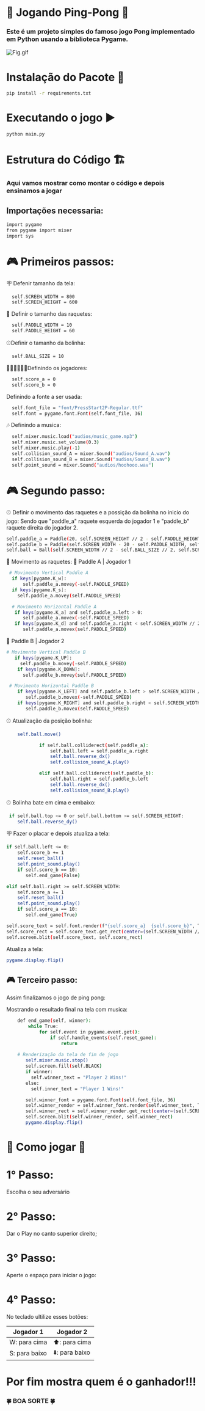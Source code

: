 # 🏓 Jogando Ping-Pong 🏓
### Este é um projeto simples do famoso jogo Pong implementado em Python usando a biblioteca Pygame.

![Fig.gif](parte.gif)

# Instalação do Pacote 🔧

```bash
pip install -r requirements.txt
```

# Executando o jogo ▶️

```bash
python main.py
```

# Estrutura do Código 🏗️ 

### Aqui vamos mostrar como montar o código e depois ensinamos a jogar

## Importações necessaria:
```bash
import pygame
from pygame import mixer
import sys
```

# 🎮 Primeiros passos:

🪧 Defenir tamanho da tela:

```bash
  self.SCREEN_WIDTH = 800
  self.SCREEN_HEIGHT = 600
```

🏓 Definir o tamanho das raquetes:
```bash
  self.PADDLE_WIDTH = 10
  self.PADDLE_HEIGHT = 60
```

⚾Definir o tamanho da bolinha:
```bash
  self.BALL_SIZE = 10
```

🤾🏽‍♂️🤾🏽‍♂️Definindo os jogadores:
```bash
  self.score_a = 0
  self.score_b = 0
```

Definindo a fonte a ser usada:
```bash
  self.font_file = "font/PressStart2P-Regular.ttf"
  self.font = pygame.font.Font(self.font_file, 36)
```

🎶 Definindo a musica:
```bash
  self.mixer.music.load("audios/music_game.mp3")
  self.mixer.music.set_volume(0.3)
  self.mixer.music.play(-1)
  self.collision_sound_A = mixer.Sound("audios/Sound_A.wav")
  self.collision_sound_B = mixer.Sound("audios/Sound_B.wav")
  self.point_sound = mixer.Sound("audios/hoohooo.wav")
```
# 🎮 Segundo passo:

⚾ Definir o movimento das raquetes e a possição da bolinha no inicio do jogo:
Sendo que "paddle_a" raquete esquerda do jogador 1 e "paddle_b" raquete direita do jogador 2.
```bash
self.paddle_a = Paddle(20, self.SCREEN_HEIGHT // 2 - self.PADDLE_HEIGHT // 2, self.PADDLE_WIDTH, self.PADDLE_HEIGHT, self)
self.paddle_b = Paddle(self.SCREEN_WIDTH - 20 - self.PADDLE_WIDTH, self.SCREEN_HEIGHT // 2 - self.PADDLE_HEIGHT // 2, self.PADDLE_WIDTH, self.PADDLE_HEIGHT, self)
self.ball = Ball(self.SCREEN_WIDTH // 2 - self.BALL_SIZE // 2, self.SCREEN_HEIGHT // 2 - self.BALL_SIZE // 2, self.BALL_SIZE, self.BALL_SPEED, self.BALL_SPEED)
```

🏓 Movimento as raquetes:
🤾 Paddle A | Jogador 1

```bash
 # Movimento Vertical Paddle A
  if keys[pygame.K_w]:
      self.paddle_a.movey(-self.PADDLE_SPEED)
  if keys[pygame.K_s]:
    self.paddle_a.movey(self.PADDLE_SPEED)

  # Movimento Horizontal Paddle A
   if keys[pygame.K_a] and self.paddle_a.left > 0:
      self.paddle_a.movex(-self.PADDLE_SPEED)
   if keys[pygame.K_d] and self.paddle_a.right < self.SCREEN_WIDTH // 2 - 70:
      self.paddle_a.movex(self.PADDLE_SPEED)
```

🤾 Paddle B | Jogador 2

```bash
# Movimento Vertical Paddle B
   if keys[pygame.K_UP]:
     self.paddle_b.movey(-self.PADDLE_SPEED)
    if keys[pygame.K_DOWN]:
      self.paddle_b.movey(self.PADDLE_SPEED)

 # Movimento Horizontal Paddle B
    if keys[pygame.K_LEFT] and self.paddle_b.left > self.SCREEN_WIDTH // 2 + 70:
       self.paddle_b.movex(-self.PADDLE_SPEED)
    if keys[pygame.K_RIGHT] and self.paddle_b.right < self.SCREEN_WIDTH:
       self.paddle_b.movex(self.PADDLE_SPEED)
```

⚾ Atualização da posição bolinha:

```bash
    self.ball.move()

            if self.ball.colliderect(self.paddle_a):
                self.ball.left = self.paddle_a.right
                self.ball.reverse_dx()
                self.collision_sound_A.play()

            elif self.ball.colliderect(self.paddle_b):
                self.ball.right = self.paddle_b.left
                self.ball.reverse_dx()
                self.collision_sound_B.play()
```

⚾ Bolinha bate em cima e embaixo:
```bash
 if self.ball.top <= 0 or self.ball.bottom >= self.SCREEN_HEIGHT:
    self.ball.reverse_dy()
```

🪧 Fazer o placar e depois atualiza a tela:
```bash
if self.ball.left <= 0:
    self.score_b += 1
    self.reset_ball()
    self.point_sound.play()
    if self.score_b == 10:
       self.end_game(False)

elif self.ball.right >= self.SCREEN_WIDTH:
    self.score_a += 1
    self.reset_ball()
    self.point_sound.play()
    if self.score_a == 10:
       self.end_game(True)

self.score_text = self.font.render(f"{self.score_a}  {self.score_b}", True, self.WHITE)
self.score_rect = self.score_text.get_rect(center=(self.SCREEN_WIDTH // 2, 30))
self.screen.blit(self.score_text, self.score_rect)
```

Atualiza a tela:
```bash
pygame.display.flip()
```

## 🎮 Terceiro passo:

Assim finalizamos o jogo de ping pong:

Mostrando o resultado final na tela com musica:

```bash
    def end_game(self, winner):
        while True:
            for self.event in pygame.event.get():
                if self.handle_events(self.reset_game):
                    return
             
    # Renderização da tela de fim de jogo
       self.mixer.music.stop()
       self.screen.fill(self.BLACK)
       if winner:
         self.winner_text = "Player 2 Wins!"
       else:
         self.inner_text = "Player 1 Wins!"

       self.winner_font = pygame.font.Font(self.font_file, 36)
       self.winner_render = self.winner_font.render(self.winner_text, True, self.WHITE)
       self.winner_rect = self.winner_render.get_rect(center=(self.SCREEN_WIDTH // 2, self.SCREEN_HEIGHT // 4))
       self.screen.blit(self.winner_render, self.winner_rect)
       pygame.display.flip()


```

# 🏓 Como jogar 🏓

# 1° Passo:
Escolha o seu adversário

# 2° Passo:
Dar o Play no canto superior direito;

# 3° Passo:
Aperte o espaço para iniciar o jogo:

# 4° Passo:
No teclado ultilize esses botões:

| Jogador 1 | Jogador 2 |
| --- | --- |
| W: para cima | ⬆️: para cima |
| S: para baixo | ⬇️: para baixo |


# Por fim mostra quem é o ganhador!!!

### 🍀 BOA SORTE 🍀 ###
